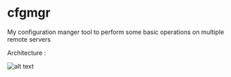 # cfgmgr
My configuration manger tool to perform some basic operations on multiple remote servers

Architecture : 

![alt text](https://github.com/udaybhaskarjalagam/cfgmgr/blob/master/cfgmgr.png)
